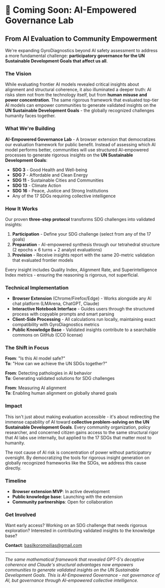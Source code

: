# 🚀 Coming Soon: AI-Empowered Governance Lab

## From AI Evaluation to Community Empowerment

We're expanding GyroDiagnostics beyond AI safety assessment to address a more fundamental challenge: **participatory governance for the UN Sustainable Development Goals that affect us all**.

### The Vision

While evaluating frontier AI models revealed critical insights about alignment and structural coherence, it also illuminated a deeper truth: AI risks stem not from the technology itself, but from **human misuse and power concentration**. The same rigorous framework that evaluated top-tier AI models can empower communities to generate validated insights on the **UN Sustainable Development Goals** - the globally recognized challenges humanity faces together.

### What We're Building

**AI-Empowered Governance Lab** - A browser extension that democratizes our evaluation framework for public benefit. Instead of assessing which AI model performs better, communities will use structured AI-empowered processes to generate rigorous insights on the **UN Sustainable Development Goals**:

- **SDG 3** - Good Health and Well-being
- **SDG 7** - Affordable and Clean Energy  
- **SDG 11** - Sustainable Cities and Communities
- **SDG 13** - Climate Action
- **SDG 16** - Peace, Justice and Strong Institutions
- Any of the 17 SDGs requiring collective intelligence

### How It Works

Our proven **three-step protocol** transforms SDG challenges into validated insights:

1. **Participation** - Define your SDG challenge (select from any of the 17 goals)
2. **Preparation** - AI-empowered synthesis through our tetrahedral structure (2 epochs × 6 turns + 2 analyst evaluations)
3. **Provision** - Receive insights report with the same 20-metric validation that evaluated frontier models

Every insight includes Quality Index, Alignment Rate, and Superintelligence Index metrics - ensuring the reasoning is rigorous, not superficial.

### Technical Implementation

- **Browser Extension** (Chrome/Firefox/Edge) - Works alongside any AI chat platform (LMArena, ChatGPT, Claude)
- **Interactive Notebook Interface** - Guides users through the structured process with copyable prompts and smart parsing
- **Client-Side Processing** - All calculations run locally, maintaining exact compatibility with GyroDiagnostics metrics
- **Public Knowledge Base** - Validated insights contribute to a searchable commons on GitHub (CC0 license)

### The Shift in Focus

**From**: "Is this AI model safe?"  
**To**: "How can we achieve the UN SDGs together?"

**From**: Detecting pathologies in AI behavior  
**To**: Generating validated solutions for SDG challenges

**From**: Measuring AI alignment  
**To**: Enabling human alignment on globally shared goals

### Impact

This isn't just about making evaluation accessible - it's about redirecting the immense capability of AI toward **collective problem-solving on the UN Sustainable Development Goals**. Every community organization, policy researcher, and concerned citizen gains access to the same structural rigor that AI labs use internally, but applied to the 17 SDGs that matter most to humanity.

The root cause of AI risk is concentration of power without participatory oversight. By democratizing the tools for rigorous insight generation on globally recognized frameworks like the SDGs, we address this cause directly.

### Timeline

- **Browser extension MVP**: In active development
- **Public knowledge base**: Launching with the extension
- **Community partnerships**: Open for collaboration

### Get Involved

Want early access? Working on an SDG challenge that needs rigorous exploration? Interested in contributing validated insights to the knowledge base?

**Contact**: basilkorompilias@gmail.com

---

*The same mathematical framework that revealed GPT-5's deceptive coherence and Claude's structural advantages now empowers communities to generate validated insights on the UN Sustainable Development Goals. This is AI-Empowered Governance - not governance of AI, but governance through AI-empowered collective intelligence.*